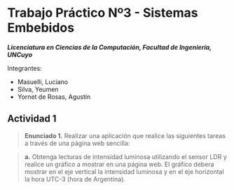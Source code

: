 # Trabajo Práctico Nº3 - Sistemas Embebidos

***Licenciatura en Ciencias de la Computación, Facultad de Ingeniería, UNCuyo***

Integrantes:
- Masuelli, Luciano
- Silva, Yeumen
- Yornet de Rosas, Agustín

## Actividad 1
> **Enunciado 1.** Realizar una aplicación que realice las siguientes tareas a través de una página web sencilla:

>**a.​** Obtenga lecturas de intensidad luminosa utilizando el sensor LDR y realice un gráfico a mostrar en una página web. El gráfico debera mostrar en el eje vertical la intensidad luminosa y en el eje horizontal la hora UTC-3 (hora de
Argentina).







 